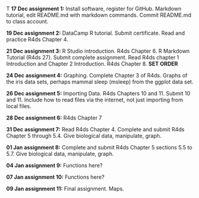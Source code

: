 T
**17 Dec assignment 1:** Install software, register for GitHub. Markdown tutorial, edit README.md with markdown commands. Commit README.md to class account. 

**19 Dec assignment 2:** DataCamp R tutorial. Submit certificate. Read and practice R4ds Chapter 4.

**21 Dec assignment 3:** R Studio introduction. R4ds Chapter 6. R Markdown Tutorial (R4ds 27). Submit complete assignment. Read R4ds chapter 1 Introduction and Chapter 2 Introduction. R4ds Chapter 8. **SET ORDER**


**24 Dec assignment 4:** Graphing. Complete Chapter 3 of R4ds. Graphs of the iris data sets, perhaps mammal sleep (msleep) from the ggplot data set.

**26 Dec assignment 5:** Importing Data. R4ds Chapters 10 and 11. Submit 10 and 11. Include how to read files via the internet, not just importing from local files.

**28 Dec assignment 6:** R4ds Chapter 7


**31 Dec assignment 7:** Read R4ds Chapter 4. Complete and submit R4ds Chapter 5 through 5.4. Give biological data, manipulate, graph.

**01 Jan assignment 8:** Complete and submit R4ds Chapter 5 sections 5.5 to 5.7. Give biological data, manipulate, graph.

**04 Jan assignment 9:** Functions here?

**07 Jan assignment 10:** Functions here?

**09 Jan assignment 11:** Final assignment. Maps.

